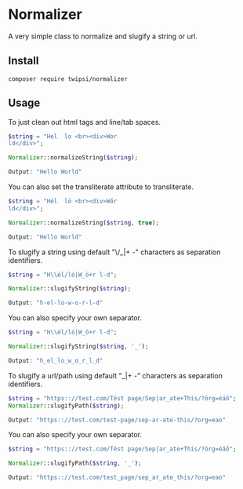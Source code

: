 # Normalizer
 A very simple class to normalize and slugify a string or url.

## Install
```
composer require twipsi/normalizer
```

## Usage

To just clean out html tags and line/tab spaces.
```php
$string = "Hel  lo <br><div>Wor
ld</div>";

Normalizer::normalizeString($string);

Output: "Hello World"
```

You can also set the transliterate attribute to transliterate.
```php
$string = "Hél  lö <br><div>Wőr
ld</div>";

Normalizer::normalizeString($string, true);

Output: "Hello World"
```

To slugify a string using default "\\/_|+ -" characters as separation identifiers.
```php
$string = "H\\él/ló|W_ö+r l-d";

Normalizer::slugifyString($string);

Output: "h-el-lo-w-o-r-l-d"
```

You can also specify your own separator.
```php
$string = "H\\él/ló|W_ö+r l-d";

Normalizer::slugifyString($string, '_');

Output: "h_el_lo_w_o_r_l_d"
```

To slugify a url/path using default "_|+ -" characters as separation identifiers.
```php
$string = "https:://test.com/Tést page/Sep|ar_ate+Thís/?örg=éáő";
Normalizer::slugifyPath($string);

Output: "https:://test.com/test-page/sep-ar-ate-this/?org=eao"
```

You can also specify your own separator.
```php
$string = "https:://test.com/Tést page/Sep|ar_ate+Thís/?örg=éáő";

Normalizer::slugifyPath($string, '_');

Output: "https:://test.com/test_page/sep_ar_ate_this/?org=eao"
```
